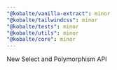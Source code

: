 ```yaml
---
"@kobalte/vanilla-extract": minor
"@kobalte/tailwindcss": minor
"@kobalte/tests": minor
"@kobalte/utils": minor
"@kobalte/core": minor
---
```


New Select and Polymorphism API
